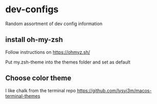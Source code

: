 # dev-configs
Random assortment of dev config information

## install oh-my-zsh
Follow instructions on https://ohmyz.sh/

Put my.zsh-theme into the themes folder and set as default

## Choose color theme
I like chalk from the terminal repo
https://github.com/lysyi3m/macos-terminal-themes
